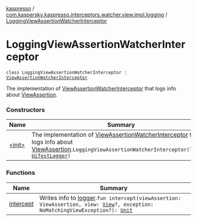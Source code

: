 [kaspresso](../../index.md) / [com.kaspersky.kaspresso.interceptors.watcher.view.impl.logging](../index.md) / [LoggingViewAssertionWatcherInterceptor](./index.md)

# LoggingViewAssertionWatcherInterceptor

`class LoggingViewAssertionWatcherInterceptor : `[`ViewAssertionWatcherInterceptor`](../../com.kaspersky.kaspresso.interceptors.watcher.view/-view-assertion-watcher-interceptor/index.md)

The implementation of [ViewAssertionWatcherInterceptor](../../com.kaspersky.kaspresso.interceptors.watcher.view/-view-assertion-watcher-interceptor/index.md) that logs info about [ViewAssertion](#).

### Constructors

| Name | Summary |
|---|---|
| [&lt;init&gt;](-init-.md) | The implementation of [ViewAssertionWatcherInterceptor](../../com.kaspersky.kaspresso.interceptors.watcher.view/-view-assertion-watcher-interceptor/index.md) that logs info about [ViewAssertion](#).`LoggingViewAssertionWatcherInterceptor(logger: `[`UiTestLogger`](../../com.kaspersky.kaspresso.logger/-ui-test-logger.md)`)` |

### Functions

| Name | Summary |
|---|---|
| [intercept](intercept.md) | Writes info to [logger](#).`fun intercept(viewAssertion: ViewAssertion, view: `[`View`](https://developer.android.com/reference/android/view/View.html)`?, exception: NoMatchingViewException?): `[`Unit`](https://kotlinlang.org/api/latest/jvm/stdlib/kotlin/-unit/index.html) |
